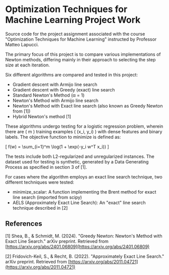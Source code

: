# Optimization Techniques for Machine Learning Project Work

Source code for the project assignment associated with the course "Optimization Techniques for Machine Learning" instructed by Professor Matteo Lapucci.

The primary focus of this project is to compare various implementations of Newton methods, differing mainly in their approach to selecting the step size at each iteration.

Six different algorithms are compared and tested in this project:

- Gradient descent with Armijo line search
- Gradient descent with Greedy (exact) line search
- Standard Newton's Method (α = 1)
- Newton's Method with Armijo line search
- Newton's Method with Exact line search (also known as Greedy Newton from [1])
- Hybrid Newton's method [1]

These algorithms undergo testing for a logistic regression problem, wherein there are \( m \) training examples \( (x_i, y_i) \) with dense features and binary labels. The objective function to minimize is defined as:

\[ f(w) = \sum_{i=1}^m \log(1 + \exp(-y_i w^T x_i)) \]

The tests include both L2-regularized and unregularized instances. The dataset used for testing is synthetic, generated by a Data Generating Process as specified in section 3 of [1].

For cases where the algorithm employs an exact line search technique, two different techniques were tested:

- minimize_scalar: A function implementing the Brent method for exact line search (imported from scipy)
- AELS (Approximately Exact Line Search): An "exact" line search technique described in [2]

## References

[1] Shea, B., & Schmidt, M. (2024). "Greedy Newton: Newton's Method with Exact Line Search." arXiv preprint. Retrieved from [https://arxiv.org/abs/2401.06809](https://arxiv.org/abs/2401.06809)

[2] Fridovich-Keil, S., & Recht, B. (2022). "Approximately Exact Line Search." arXiv preprint. Retrieved from [https://arxiv.org/abs/2011.04721](https://arxiv.org/abs/2011.04721)

